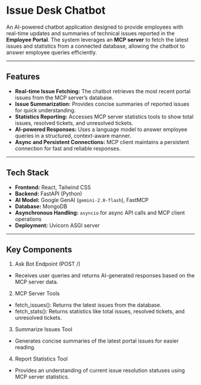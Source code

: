 # Issue Desk Chatbot

An AI-powered chatbot application designed to provide employees with real-time updates and summaries of technical issues reported in the **Employee Portal**. The system leverages an **MCP server** to fetch the latest issues and statistics from a connected database, allowing the chatbot to answer employee queries efficiently.

---

## Features

- **Real-time Issue Fetching:** The chatbot retrieves the most recent portal issues from the MCP server’s database.
- **Issue Summarization:** Provides concise summaries of reported issues for quick understanding.
- **Statistics Reporting:** Accesses MCP server statistics tools to show total issues, resolved tickets, and unresolved tickets.
- **AI-powered Responses:** Uses a language model to answer employee queries in a structured, context-aware manner.
- **Async and Persistent Connections:** MCP client maintains a persistent connection for fast and reliable responses.

---

## Tech Stack

- **Frontend:** React, Tailwind CSS
- **Backend:** FastAPI (Python)
- **AI Model:** Google GenAI (`gemini-2.0-flash`), FastMCP
- **Database:** MongoDB
- **Asynchronous Handling:** `asyncio` for async API calls and MCP client operations
- **Deployment:** Uvicorn ASGI server

---

## Key Components

1. Ask Bot Endpoint (POST /)

- Receives user queries and returns AI-generated responses based on the MCP server data.

2. MCP Server Tools

- fetch_issues(): Returns the latest issues from the database.
- fetch_stats(): Returns statistics like total issues, resolved tickets, and unresolved tickets.

3. Summarize Issues Tool

- Generates concise summaries of the latest portal issues for easier reading.

4. Report Statistics Tool

- Provides an understanding of current issue resolution statuses using MCP server statistics.
